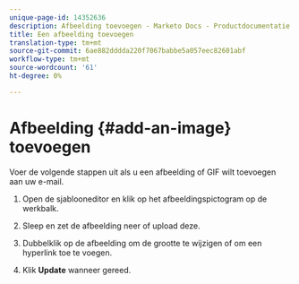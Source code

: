 ```yaml
---
unique-page-id: 14352636
description: Afbeelding toevoegen - Marketo Docs - Productdocumentatie
title: Een afbeelding toevoegen
translation-type: tm+mt
source-git-commit: 6ae882dddda220f7067babbe5a057eec82601abf
workflow-type: tm+mt
source-wordcount: '61'
ht-degree: 0%

---
```



# Afbeelding {#add-an-image} toevoegen

Voer de volgende stappen uit als u een afbeelding of GIF wilt toevoegen aan uw e-mail.

1. Open de sjablooneditor en klik op het afbeeldingspictogram op de werkbalk.

1. Sleep en zet de afbeelding neer of upload deze.

1. Dubbelklik op de afbeelding om de grootte te wijzigen of om een hyperlink toe te voegen.

1. Klik **Update** wanneer gereed.
